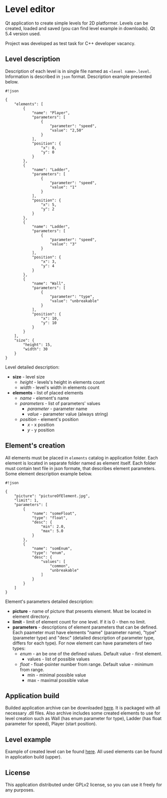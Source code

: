 # Level editor #

Qt application to create simple levels for 2D platformer. Levels can be created, loaded and saved (you can find level example in downloads). Qt 5.4 version used.

Project was developed as test task for C++ developer vacancy.

## Level description ##

Description of each level is in single file named as `<level name>.level`. Information is described in `json` format. Description example presented below.

```
#!json

{
    "elements": [
        {
            "name": "Player",
            "parameters": [
                {
                    "parameter": "speed",
                    "value": "2,50"
                }
            ],
            "position": {
                "x": 0,
                "y": 0
            }
        },
        {
            "name": "Ladder",
            "parameters": [
                {
                    "parameter": "speed",
                    "value": "1"
                }
            ],
            "position": {
                "x": 5,
                "y": 2
            }
        },
        {
            "name": "Ladder",
            "parameters": [
                {
                    "parameter": "speed",
                    "value": "3"
                }
            ],
            "position": {
                "x": 3,
                "y": 4
            }
        },
        {
            "name": "Wall",
            "parameters": [
                {
                    "parameter": "type",
                    "value": "unbreakable"
                }
            ],
            "position": {
                "x": 10,
                "y": 10
            }
        }
    ],
    "size": {
        "height": 15,
        "width": 30
    }
}
```

Level detailed description:

* **size** - level size
    * *height* - levels's height in elements count
    * *width* - level's width in elements count
* **elements** - list of placed elements
    * *name* - element's name
    * *parameters* - list of parameters' values
        * *parameter* - parameter name
        * *value* - parameter value (always string)
    * *position* - element's position
        * *x* - x position
        * *y* - y position

## Element's creation ##
All elements must be placed in `elements` catalog in application folder. Each element is located in separate folder named as element itself. Each folder must contain text file in json formate, that describes element parameters. Some element description example below.

```
#!json

{
	"picture": "pictureOfElement.jpg",
	"limit": 1,
	"parameters": [
		{
			"name": "someFloat",
			"type": "float",
			"desc": {
				"min": 2.0,
				"max": 5.0
			}
		},
		{
			"name": "somEnum",
			"type": "enum",
			"desc": {
				"values": [
					"common",
					"unbreakable"
				]
			}
		}
	]
}
```
Element's parameters detailed description:

* **picture** - name of picture that presents element. Must be located in element directory.
* **limit** -  limit of element count for one level. If it is 0 - then no limit.
* **parameters** - descriptions of element parameters that can be defined. Each paameter must have elements "name" (parameter name), "type" (parameter type) and "desc" (detailed description of parameter type, differs for each type). For now element can have parameters of two types:
    * *enum* - an be one of the defined values. Default value - first element.
        * values - list of possible values
    * *float* - float-pointer number from range. Default value - minimum from range.
        * min - minimal possible value
        * max - maximal possible value

## Application build ##
Builded application archive can be downloaded [here](https://bitbucket.org/bananamilkshake/level-editor/downloads). It is packaged with all necessary .dll files. Also archive includes some created elements to use for level creation such as Wall (has enum parameter for type), Ladder (has float parameter for speed), Player (start position).

## Level example ##
Example of created level can be found [here](https://bitbucket.org/bananamilkshake/level-editor/downloads). All used elements can be found in application build (upper).

## License ##
This application distributed under GPLv2 license, so you can use it freely for any purposes.